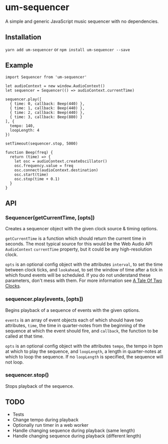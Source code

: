 # um-sequencer

A simple and generic JavaScript music sequencer with no dependencies.

## Installation

`yarn add um-sequencer` or `npm install um-sequencer --save`

## Example

```
import Sequencer from 'um-sequencer'

let audioContext = new window.AudioContext()
let sequencer = Sequencer(() => audioContext.currentTime)

sequencer.play([
  { time: 0, callback: Beep(440) },
  { time: 1, callback: Beep(440) },
  { time: 2, callback: Beep(440) },
  { time: 3, callback: Beep(880) }
], {
  tempo: 140,
  loopLength: 4
})

setTimeout(sequencer.stop, 5000)

function Beep(freq) {
  return (time) => {
    let osc = audioContext.createOscillator()
    osc.frequency.value = freq
    osc.connect(audioContext.destination)
    osc.start(time)
    osc.stop(time + 0.1)
  }
}
```

## API

### Sequencer(getCurrentTime, [opts])

Creates a sequencer object with the given clock source & timing options.

`getCurrentTime` is a function which should return the current time in seconds. The most typical source for this would be the Web Audio API `AudioContext` `currentTime` property, but it could be any high-resolution clock.

`opts` is an optional config object with the attributes `interval`, to set the time between clock ticks, and `lookahead`, to set the window of time after a tick in which found events will be scheduled. If you do not understand these parameters, don't mess with them. For more information see [A Tale Of Two Clocks](https://www.html5rocks.com/en/tutorials/audio/scheduling/).

### sequencer.play(events, [opts])

Begins playback of a sequence of events with the given options.

`events` is an array of event objects each of which should have two attributes, `time`, the time in quarter-notes from the beginning of the sequence at which the event should fire, and `callback`, the function to be called at that time.

`opts` is an optional config object with the attributes `tempo`, the tempo in bpm at which to play the sequence, and `loopLength`, a length in quarter-notes at which to loop the sequence. If no `loopLength` is specified, the sequence will not loop.

### sequencer.stop()

Stops playback of the sequence.

## TODO

- Tests
- Change tempo during playback
- Optionally run timer in a web worker
- Handle changing sequence during playback (same length)
- Handle changing sequence during playback (different length)
